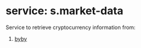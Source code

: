 # service: s.market-data

Service to retrieve cryptocurrency information from:

1. [byby][1]

[1]: https://www.bybt.com/
